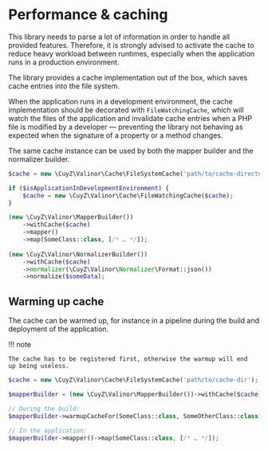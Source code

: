 # Performance & caching

This library needs to parse a lot of information in order to handle all provided
features. Therefore, it is strongly advised to activate the cache to reduce
heavy workload between runtimes, especially when the application runs in a
production environment.

The library provides a cache implementation out of the box, which saves
cache entries into the file system.

When the application runs in a development environment, the cache implementation
should be decorated with `FileWatchingCache`, which will watch the files of the
application and invalidate cache entries when a PHP file is modified by a
developer — preventing the library not behaving as expected when the signature
of a property or a method changes.

The same cache instance can be used by both the mapper builder and the
normalizer builder.

```php
$cache = new \CuyZ\Valinor\Cache\FileSystemCache('path/to/cache-directory');

if ($isApplicationInDevelopmentEnvironment) {
    $cache = new \CuyZ\Valinor\Cache\FileWatchingCache($cache);
}

(new \CuyZ\Valinor\MapperBuilder())
    ->withCache($cache)
    ->mapper()
    ->map(SomeClass::class, [/* … */]);
    
(new \CuyZ\Valinor\NormalizerBuilder())
    ->withCache($cache)
    ->normalizer(\CuyZ\Valinor\Normalizer\Format::json())
    ->normalize($someData);
```

## Warming up cache

The cache can be warmed up, for instance in a pipeline during the build and
deployment of the application.

!!! note

    The cache has to be registered first, otherwise the warmup will end
    up being useless.

```php
$cache = new \CuyZ\Valinor\Cache\FileSystemCache('path/to/cache-dir');

$mapperBuilder = (new \CuyZ\Valinor\MapperBuilder())->withCache($cache);

// During the build:
$mapperBuilder->warmupCacheFor(SomeClass::class, SomeOtherClass::class);

// In the application:
$mapperBuilder->mapper()->map(SomeClass::class, [/* … */]);
```
